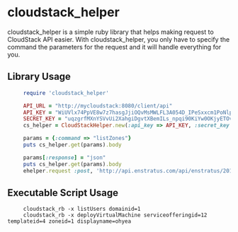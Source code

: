 # cloudstack_helper
cloudstack_helper is a simple ruby library that helps making request to CloudStack API easier. With cloudstack_helper, you only have to specify the command the parameters for the request and it will handle everything for you.

## Library Usage

```ruby
     require 'cloudstack_helper'

     API_URL = "http://mycloudstack:8080/client/api"
     API_KEY = "WiUVlx74PpVE8w7z7hasgJjiOQvMsMWLFL3A054D_IPeSxxcm1PoNlpYlA2ujGSJBGiS2uBcG0GoLwLisosDCA"
     SECRET_KEY = "uqzgrfMXnYSVvUi2XahgiDgvtXBemILs_npqi90KiYw0OKjyETOvQTtYg093EUrHSLZJEnI3lV1z9PrQmv2SxQ"
     cs_helper = CloudStackHelper.new(:api_key => API_KEY, :secret_key => SECRET_KEY, :api_url => API_URL)

     params = {:command => "listZones"}
     puts cs_helper.get(params).body

     params[:response] = "json"
     puts cs_helper.get(params).body
     ehelper.request :post, 'http://api.enstratus.com/api/enstratus/2011-02-24/admin/BillingCode', :data => json_data, :header => {'Accept' => 'application/json'}
```

## Executable Script Usage
```
     cloudstack_rb -x listUsers domainid=1
     cloudstack_rb -x deployVirtualMachine serviceofferingid=12 templateid=4 zoneid=1 displayname=ohyea
```
